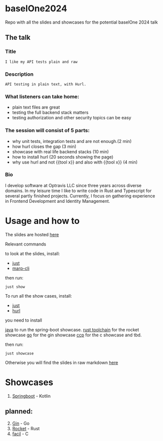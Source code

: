 # baselOne2024
Repo with all the slides and showcases for the potential baselOne 2024 talk

## The talk

### Title
    I like my API tests plain and raw

### Description
    API testing in plain text, with Hurl.

### What listeners can take home: 
- plain text files are great
- testing the full backend stack matters
- testing authorization and other security topics can be easy

### The session will consist of 5 parts:
- why unit tests, integration tests and are not enough.(2 min)
- how hurl closes the gap (3 min)
-  showcase with real life backend stacks (10 min)
- how to install hurl (20 seconds showing the page)
- why use hurl and not {{tool x}} and also with {{tool x}} (4 min)

### Bio

I develop software at Optravis LLC since three years across diverse domains.
In my leisure time I like to write code in Rust and Typescript for several partly finished projects.
Currently, I focus on gathering experience in Frontend Development and Identity Management.


# Usage and how to

The slides are hosted [here](https://silenloc.github.io/baselOne2024/)

Relevant commands

to look at the slides, install:

- [just](https://github.com/casey/just?tab=readme-ov-file#installation)
- [marp-cli](https://github.com/marp-team/marp-cli?tab=readme-ov-file#install)

then run:

```
just show
```

To run all the show cases, install:

- [just](https://github.com/casey/just?tab=readme-ov-file#installation)
- [hurl](https://hurl.dev/docs/installation.html)

you need to install 

[java](https://www.java.com/en/) to run the spring-boot showcase.
[rust toolchain](https://www.rust-lang.org/tools/install) for the rocket showcase
[go](https://go.dev/doc/install) for the gin showcase
[ccp](https://stackoverflow.com/questions/62819285/is-there-a-single-official-c-compiler-and-how-do-i-install-it) for the c showcase and tbd.

then run:

```
just showcase
```

Otherwise you will find the slides in raw markdown [here](https://github.com/SilenLoc/baselOne2024/blob/bec4321ad82dd81ecace91735888e46cdbc78c29/slides)

# Showcases

1. [Springboot](https://spring.io/projects/spring-boot) - Kotlin
## planned:
2. [Gin](https://gin-gonic.com/) - Go
3. [Rocket](https://rocket.rs/) - Rust
4. [facil](https://facil.io/) - C
